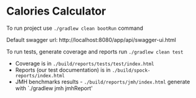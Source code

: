 # Calories Calculator

To run project use `./gradlew clean bootRun` command

Default swagger url: 
http://localhost:8080/app/api/swagger-ui.html

To run tests, generate coverage and reports run `./gradlew clean test`

- Coverage is in `./build/reports/tests/test/index.html`
- Reports (our test documentation) is in `./build/spock-reports/index.html`
- JMH benchmarks results - `./build/reports/jmh/index.html` generate with `./gradlew jmh jmhReport'

